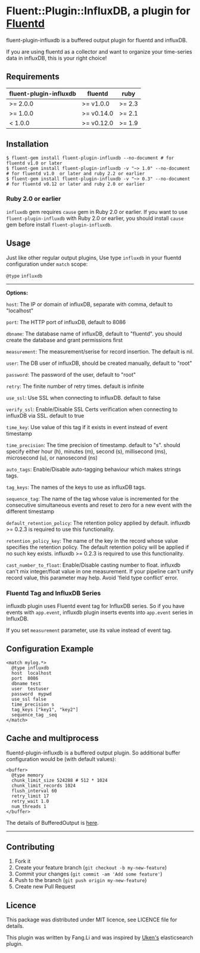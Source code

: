 # Fluent::Plugin::InfluxDB, a plugin for [Fluentd](http://fluentd.org)

fluent-plugin-influxdb is a buffered output plugin for fluentd and influxDB.

If you are using fluentd as a collector and want to organize your time-series data in influxDB, this is your right choice!

## Requirements

| fluent-plugin-influxdb | fluentd | ruby |
|------------------------|---------|------|
| >= 2.0.0 | >= v1.0.0  | >= 2.3 |
| >= 1.0.0 | >= v0.14.0 | >= 2.1 |
|  < 1.0.0 | >= v0.12.0 | >= 1.9 |

## Installation

    $ fluent-gem install fluent-plugin-influxdb --no-document # for fluentd v1.0 or later
    $ fluent-gem install fluent-plugin-influxdb -v "~> 1.0" --no-document # for fluentd v1.0  or later and ruby 2.2 or earlier
    $ fluent-gem install fluent-plugin-influxdb -v "~> 0.3" --no-document # for fluentd v0.12 or later and ruby 2.0 or earlier

### Ruby 2.0 or earlier

`influxdb` gem requires `cause` gem in Ruby 2.0 or earlier. If you want to use `fluent-plugin-influxdb` with Ruby 2.0 or earlier,
you should install `cause` gem before install `fluent-plugin-influxdb`.

## Usage

Just like other regular output plugins, Use type `influxdb` in your fluentd configuration under `match` scope:

`@type` `influxdb`

--------------

**Options:**

`host`: The IP or domain of influxDB, separate with comma, default to "localhost"

`port`: The HTTP port of influxDB, default to 8086

`dbname`: The database name of influxDB, default to "fluentd". you should create the database and grant permissions first

`measurement`: The measurement/serise for record insertion. The default is nil.

`user`: The DB user of influxDB, should be created manually, default to "root"

`password`: The password of the user, default to "root"

`retry`: The finite number of retry times. default is infinite

`use_ssl`: Use SSL when connecting to influxDB. default to false

`verify_ssl`: Enable/Disable SSL Certs verification when connecting to influxDB via SSL. default to true

`time_key`: Use value of this tag if it exists in event instead of event timestamp

`time_precision`: The time precision of timestamp. default to "s". should specify either hour (h), minutes (m), second (s), millisecond (ms), microsecond (u), or nanosecond (ns)

`auto_tags`: Enable/Disable auto-tagging behaviour which makes strings tags.

`tag_keys`: The names of the keys to use as influxDB tags.

`sequence_tag`: The name of the tag whose value is incremented for the consecutive simultaneous events and reset to zero for a new event with the different timestamp

`default_retention_policy`: The retention policy applied by default.  influxdb >= 0.2.3 is required to use this functionality.

`retention_policy_key`: The name of the key in the record whose value specifies the retention policy.  The default retention policy will be applied if no such key exists.  influxdb >= 0.2.3 is required to use this functionality.

`cast_number_to_float`: Enable/Disable casting number to float. influxdb can't mix integer/float value in one measurement. If your pipeline can't unify record value, this parameter may help. Avoid 'field type conflict' error.

### Fluentd Tag and InfluxDB Series

influxdb plugin uses Fluentd event tag for InfluxDB series.
So if you have events with `app.event`, influxdb plugin inserts events into `app.event` series in InfluxDB.

If you set `measurement` parameter, use its value instead of event tag.

## Configuration Example

```
<match mylog.*>
  @type influxdb
  host  localhost
  port  8086
  dbname test
  user  testuser
  password  mypwd
  use_ssl false
  time_precision s
  tag_keys ["key1", "key2"]
  sequence_tag _seq
</match>
```

## Cache and multiprocess


fluentd-plugin-influxdb is a buffered output plugin. So additional buffer configuration would be (with default values):

```
<buffer>
  @type memory
  chunk_limit_size 524288 # 512 * 1024
  chunk_limit_records 1024
  flush_interval 60
  retry_limit 17
  retry_wait 1.0
  num_threads 1
</buffer>
```

The details of BufferedOutput is [here](http://docs.fluentd.org/articles/buffer-plugin-overview).

---

## Contributing


1. Fork it
2. Create your feature branch (`git checkout -b my-new-feature`)
3. Commit your changes (`git commit -am 'Add some feature'`)
4. Push to the branch (`git push origin my-new-feature`)
5. Create new Pull Request


## Licence


This package was distributed under MIT licence, see LICENCE file for details.

This plugin was written by Fang.Li and was inspired by [Uken's](https://github.com/uken/fluent-plugin-elasticsearch) elasticsearch plugin.
